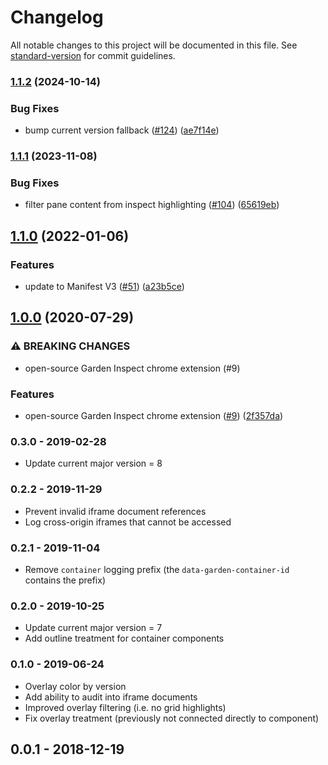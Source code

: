 # Changelog

All notable changes to this project will be documented in this file. See [standard-version](https://github.com/conventional-changelog/standard-version) for commit guidelines.

### [1.1.2](https://github.com/zendeskgarden/chrome-extension/compare/v1.1.1...v1.1.2) (2024-10-14)


### Bug Fixes

* bump current version fallback ([#124](https://github.com/zendeskgarden/chrome-extension/issues/124)) ([ae7f14e](https://github.com/zendeskgarden/chrome-extension/commit/ae7f14ee6c27be2b4bb890a87ad13c26cc805edd))

### [1.1.1](https://github.com/zendeskgarden/chrome-extension/compare/v1.1.0...v1.1.1) (2023-11-08)


### Bug Fixes

* filter pane content from inspect highlighting ([#104](https://github.com/zendeskgarden/chrome-extension/issues/104)) ([65619eb](https://github.com/zendeskgarden/chrome-extension/commit/65619eb44456e4e65cbe1be60a6cf8b38cd02672))

## [1.1.0](https://github.com/zendeskgarden/chrome-extension/compare/v1.0.0...v1.1.0) (2022-01-06)


### Features

* update to Manifest V3 ([#51](https://github.com/zendeskgarden/chrome-extension/issues/51)) ([a23b5ce](https://github.com/zendeskgarden/chrome-extension/commit/a23b5ce986efa4adbb7556bdc319a02015169f4f))

## [1.0.0](https://github.com/zendeskgarden/chrome-extension/compare/v0.3.0...v1.0.0) (2020-07-29)


### ⚠ BREAKING CHANGES

* open-source Garden Inspect chrome extension (#9)

### Features

* open-source Garden Inspect chrome extension ([#9](https://github.com/zendeskgarden/chrome-extension/issues/9)) ([2f357da](https://github.com/zendeskgarden/chrome-extension/commit/2f357da649f49a8efcbfe2bfad5dbf261457be1a))

### 0.3.0 - 2019-02-28

- Update current major version = 8

### 0.2.2 - 2019-11-29

- Prevent invalid iframe document references
- Log cross-origin iframes that cannot be accessed

### 0.2.1 - 2019-11-04

- Remove `container` logging prefix (the `data-garden-container-id` contains
  the prefix)

### 0.2.0 - 2019-10-25

- Update current major version = 7
- Add outline treatment for container components

### 0.1.0 - 2019-06-24

- Overlay color by version
- Add ability to audit into iframe documents
- Improved overlay filtering (i.e. no grid highlights)
- Fix overlay treatment (previously not connected directly to component)

## 0.0.1 - 2018-12-19

